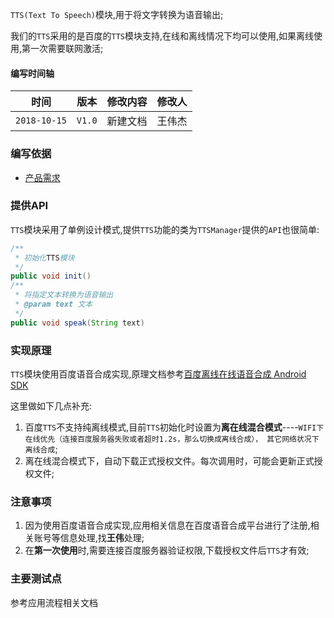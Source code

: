 

`TTS(Text To Speech)`模块,用于将文字转换为语音输出;

我们的`TTS`采用的是百度的`TTS`模块支持,在线和离线情况下均可以使用,如果离线使用,第一次需要联网激活;

#### 编写时间轴

|     时间     |  版本  | 修改内容 | 修改人 |
| :----------: | :----: | :------: | :----: |
| `2018-10-15` | `V1.0` | 新建文档 | 王伟杰 |

### 编写依据

- [产品需求](./ref/智能主机项目1.3原型演示.exe)

### 提供API

`TTS`模块采用了单例设计模式,提供`TTS`功能的类为`TTSManager`提供的`API`也很简单:

```java
/**
 * 初始化TTS模块
 */
public void init()
/**
 * 将指定文本转换为语音输出
 * @param text 文本
 */
public void speak(String text)
```

### 实现原理

`TTS`模块使用百度语音合成实现,原理文档参考[百度离线在线语音合成 Android SDK](https://ai.baidu.com/docs#/TTS-Android-SDK/top)

这里做如下几点补充:

1. 百度`TTS`不支持纯离线模式,目前`TTS`初始化时设置为**离在线混合模式**----`WIFI下在线优先（连接百度服务器失败或者超时1.2s，那么切换成离线合成）， 其它网络状况下离线合成`;
2. 离在线混合模式下，自动下载正式授权文件。每次调用时，可能会更新正式授权文件;

### 注意事项

1. 因为使用百度语音合成实现,应用相关信息在百度语音合成平台进行了注册,相关账号等信息处理,找**王伟**处理;
2. 在**第一次使用**时,需要连接百度服务器验证权限,下载授权文件后`TTS`才有效;

### 主要测试点

参考应用流程相关文档